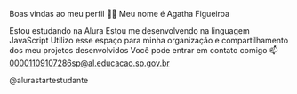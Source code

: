 Boas vindas ao meu perfil 💙💙
Meu nome é Agatha Figueiroa

Estou estudando na Alura
Estou me desenvolvendo na linguagem JavaScript
Utilizo esse espaço para minha organização e compartilhamento dos meu projetos desenvolvidos
Você pode entrar em contato comigo 📫
00001109107286sp@al.educacao.sp.gov.br

@alurastartestudante
